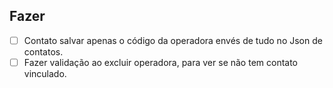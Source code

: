 ## Fazer

- [ ] Contato salvar apenas o código da operadora envés de tudo no Json de contatos.
- [ ] Fazer validação ao excluir operadora, para ver se não tem contato vinculado.